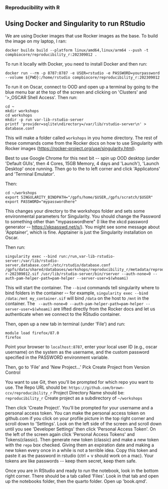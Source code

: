 ### Reproducibility with R

## Using Docker and Singularity to run RStudio
 
We are using Docker images that use Rocker images as the base. To build the image on my laptop, I ran:
```
docker buildx build --platform linux/amd64,linux/arm64 --push -t compbiocore/reproducibility_r:202309012 .
```

To run it locally with Docker, you need to install Docker and then run:
```
docker run --rm -p 8787:8787 -e USER=rstudio -e PASSWORD=yourpassword --volume ${PWD}:/home/rstudio compbiocore/reproducibility_r:202309012
```

To run it on Oscar, connect to OOD and open up a terminal by going to the blue menu bar at the top of the screen and clicking on 'Clusters' and '>_OSCAR Shell Access'. Then run:

```
cd ~
mkdir workshops
cd workshops
mkdir -p run var-lib-rstudio-server
printf 'provider=sqlite\ndirectory=/var/lib/rstudio-server\n' > database.conf
```
This will make a folder called `workshops` in you home directory. The rest of these commands come from the Rocker docs on how to use Singularity with Rocker images (https://rocker-project.org/use/singularity.html).   

Best to use Google Chrome for this next bit --  spin up OOD desktop (under 'Default GUIs', then 4 Cores, 15GB Memory, 4 days and 'Launch'), 'Launch Desktop' once running. Then go to the to left corner and click 'Applicatons' and 'Terminal Emulator'.     

Then:
```
cd ~/workshops
export SINGULARITY_BINDPATH="/gpfs/home/$USER,/gpfs/scratch/$USER"
export PASSWORD="mypasswordhere"
```
This changes your directory to the workshops folder and sets some environmental parameters for Singularity. You should change the Password to something other than "mypasswordhere" (I like the xkcd password generator -- https://xkpasswd.net/s/). You might see some message about 'Apptainer', which is fine. Apptainer is just the Singularity installation on Oscar.

Then run:
```
singularity exec --bind run:/run,var-lib-rstudio-server:/var/lib/rstudio-server,database.conf:/etc/rstudio/database.conf /gpfs/data/shared/databases/workshops/reproducibility_r/metadata/reproducibility-r-202309012.sif /usr/lib/rstudio-server/bin/rserver --auth-none=0 --auth-pam-helper-path=pam-helper --server-user=$(whoami)
```
This will start the container. The `--bind` commands tell singularity where to bind folders in the container -- for example, `singularity exec --bind /data:/mnt my_container.sif` will bind `/data` on the host to `/mnt` in the container. The ` --auth-none=0 --auth-pam-helper-path=pam-helper --server-user=$(whoami)` are lifted directly from the Rocker docs and let us authenticate when we connect to the RStudio container.

Then, open up a new tab in terminal (under 'File') and run:
```
module load firefox/87.0
firefox
```
Point your browser to `localhost:8787`, enter your local user ID (e.g., oscar username) on the system as the username, and the custom password specified in the PASSWORD environment variable.

Then, go to 'File' and 'New Project...'
Pick Create Project from Version Control

You want to use Git, then you'll be prompted for which repo you want to use.
The Repo URL should be: `https://github.com/brown-ccv/reproducibility_r`
Project Directory Name should be: `reproducibility_r`
Create project as a subdirectory of `~/workshops`

Then click 'Create Project'. You'll be prompted for your username and a personal access token. You can make the personal access token on github.com if you click on your profile picture in the top right corner and scroll down to 'Settings'. Look on the left side of the screen and scroll down until you see 'Developer Settings' then click 'Personal Access Token'. On the left of the screen again click 'Personal Access Tokens' and Tokens(classic). Then generate new token (classic) and make a new token with the `repo` box checked. Giving them an expiration date and making a new token every once in a while is not a terrible idea. Copy this token and paste it as the password in rstudio (ctrl + v should work on a mac). Your tokens are like passwords -- keep them secret, keep them safe. 

Once you are in RStudio and ready to run the notebook, look in the bottom right corner. There should be a tab called 'Files'. Look in that tab and open up the notebooks folder, then the quarto folder. Open up 'book.qmd'.
